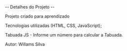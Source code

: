 -- Detalhes do Projeto --

Projeto criado para aprendizado

Tecnologias utilizadas (HTML, CSS, JavaScript);

Tabuada JS - Informe um número para calcular a Tabuada.

Autor: Willams Silva